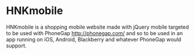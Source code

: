HNKmobile
=========

HNKmobile is a shopping mobile website made with jQuery mobile targeted to be used with PhoneGap http://phonegap.com/ and so to be used in an app running on iOS, Android, Blackberry and whatever PhoneGap would support.
